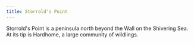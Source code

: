```yaml
---
title: Storrold's Point
---
```


Storrold's Point is a peninsula north beyond the Wall on the Shivering Sea. At its tip is Hardhome, a large community of wildlings.






